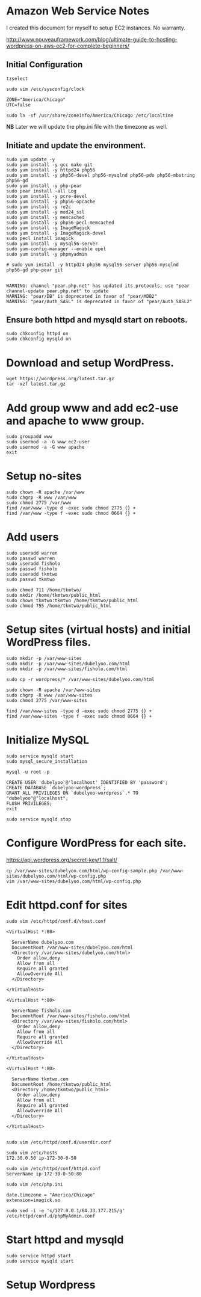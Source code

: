 # Amazon Web Service Notes

I created this document for myself to setup EC2 instances. No warranty.

http://www.nouveauframework.com/blog/ultimate-guide-to-hosting-wordpress-on-aws-ec2-for-complete-beginners/

## Initial Configuration

    tzselect
    
    sudo vim /etc/sysconfig/clock
    
    ZONE="America/Chicago"
    UTC=false
    
    sudo ln -sf /usr/share/zoneinfo/America/Chicago /etc/localtime

**NB** Later we will update the php.ini file with the timezone as well.
    

## Initiate and update the environment.

    sudo yum update -y
    sudo yum install -y gcc make git
    sudo yum install -y httpd24 php56
    sudo yum install -y php56-devel php56-mysqlnd php56-pdo php56-mbstring php56-gd
    sudo yum install -y php-pear
    sudo pear install -all Log
    sudo yum install -y pcre-devel
    sudo yum install -y php56-opcache
    sudo yum install -y re2c
    sudo yum install -y mod24_ssl
    sudo yum install -y memcached
    sudo yum install -y php56-pecl-memcached
    sudo yum install -y ImageMagick
    sudo yum install -y ImageMagick-devel
    sudo pecl install imagick
    sudo yum install -y mysql56-server
    sudo yum-config-manager --enable epel
    sudo yum install -y phpmyadmin
	
	# sudo yum install -y httpd24 php56 mysql56-server php56-mysqlnd php56-gd php-pear git
	
	
    WARNING: channel "pear.php.net" has updated its protocols, use "pear channel-update pear.php.net" to update
    WARNING: "pear/DB" is deprecated in favor of "pear/MDB2"
    WARNING: "pear/Auth_SASL" is deprecated in favor of "pear/Auth_SASL2"


## Ensure both httpd and mysqld start on reboots.

    sudo chkconfig httpd on
    sudo chkconfig mysqld on

# Download and setup WordPress.

    wget https://wordpress.org/latest.tar.gz
    tar -xzf latest.tar.gz

# Add group www and add ec2-use and apache to www group.

    sudo groupadd www
    sudo usermod -a -G www ec2-user
    sudo usermod -a -G www apache
    exit

# Setup no-sites

    sudo chown -R apache /var/www
    sudo chgrp -R www /var/www
    sudo chmod 2775 /var/www
    find /var/www -type d -exec sudo chmod 2775 {} +
    find /var/www -type f -exec sudo chmod 0664 {} +

# Add users

    sudo useradd warren
    sudo passwd warren
    sudo useradd fisholo
    sudo passwd fisholo
    sudo useradd tkmtwo
    sudo passwd tkmtwo
    
    sudo chmod 711 /home/tkmtwo/
    sudo mkdir /home/tkmtwo/public_html
    sudo chown tkmtwo:tkmtwo /home/tkmtwo/public_html
    sudo chmod 755 /home/tkmtwo/public_html



# Setup sites (virtual hosts) and initial WordPress files.

    sudo mkdir -p /var/www-sites
    sudo mkdir -p /var/www-sites/dubelyoo.com/html
    sudo mkdir -p /var/www-sites/fisholo.com/html
    
    sudo cp -r wordpress/* /var/www-sites/dubelyoo.com/html

    sudo chown -R apache /var/www-sites
    sudo chgrp -R www /var/www-sites
    sudo chmod 2775 /var/www-sites

    find /var/www-sites -type d -exec sudo chmod 2775 {} +
    find /var/www-sites -type f -exec sudo chmod 0664 {} +

# Initialize MySQL

    sudo service mysqld start
    sudo mysql_secure_installation

    mysql -u root -p

    CREATE USER 'dubelyoo'@'localhost' IDENTIFIED BY 'password';
    CREATE DATABASE `dubelyoo-wordpress`;
    GRANT ALL PRIVILEGES ON `dubelyoo-wordpress`.* TO "dubelyoo"@"localhost";
    FLUSH PRIVILEGES;
    exit

    sudo service mysqld stop

# Configure WordPress for each site.
https://api.wordpress.org/secret-key/1.1/salt/

    cp /var/www-sites/dubelyoo.com/html/wp-config-sample.php /var/www-sites/dubelyoo.com/html/wp-config.php
    vim /var/www-sites/dubelyoo.com/html/wp-config.php

# Edit httpd.conf for sites

    sudo vim /etc/httpd/conf.d/vhost.conf
    
    <VirtualHost *:80>
    
      ServerName dubelyoo.com
      DocumentRoot /var/www-sites/dubelyoo.com/html
      <Directory /var/www-sites/dubelyoo.com/html>
        Order allow,deny
        Allow from all
        Require all granted
        AllowOverride All
      </Directory>
    
    </VirtualHost>
    
    <VirtualHost *:80>
    
      ServerName fisholo.com
      DocumentRoot /var/www-sites/fisholo.com/html
      <Directory /var/www-sites/fisholo.com/html>
        Order allow,deny
        Allow from all
        Require all granted
        AllowOverride All
      </Directory>
    
    </VirtualHost>
    
    <VirtualHost *:80>
    
      ServerName tkmtwo.com
      DocumentRoot /home/tkmtwo/public_html
      <Directory /home/tkmtwo/public_html>
        Order allow,deny
        Allow from all
        Require all granted
        AllowOverride All
      </Directory>
    
    </VirtualHost>
    
    
    sudo vim /etc/httpd/conf.d/userdir.conf

    sudo vim /etc/hosts
    172.30.0.50 ip-172-30-0-50

    sudo vim /etc/httpd/conf/httpd.conf
    ServerName ip-172-30-0-50:80
    
    sudo vim /etc/php.ini
    
    date.timezone = "America/Chicago" 
    extension=imagick.so
    
    sudo sed -i -e 's/127.0.0.1/64.33.177.215/g' /etc/httpd/conf.d/phpMyAdmin.conf


# Start httpd and mysqld

    sudo service httpd start
    sudo service mysqld start
    
# Setup Wordpress
